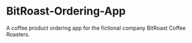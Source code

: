 # BitRoast-Ordering-App
A coffee product ordering app for the fictional company BitRoast Coffee Roasters.
